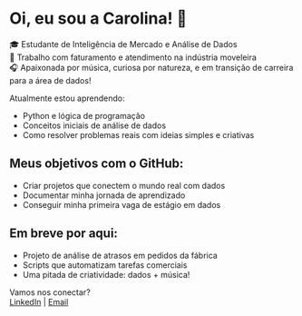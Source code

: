 # Oi, eu sou a Carolina! 👋

🎓 Estudante de Inteligência de Mercado e Análise de Dados  
💼 Trabalho com faturamento e atendimento na indústria moveleira  
🎧 Apaixonada por música, curiosa por natureza, e em transição de carreira para a área de dados!

Atualmente estou aprendendo:
- Python e lógica de programação
- Conceitos iniciais de análise de dados
- Como resolver problemas reais com ideias simples e criativas

## Meus objetivos com o GitHub:
- Criar projetos que conectem o mundo real com dados
- Documentar minha jornada de aprendizado
- Conseguir minha primeira vaga de estágio em dados

## Em breve por aqui:
- Projeto de análise de atrasos em pedidos da fábrica
- Scripts que automatizam tarefas comerciais
- Uma pitada de criatividade: dados + música!

Vamos nos conectar?  
[LinkedIn](https://www.linkedin.com/in/carolina-s-ribeiro-32269b259/) | [Email](mailto:cacavrb@googlemail.com)

